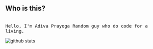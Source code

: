 ## Who is this?


<p align="left">
  <br>
  <samp>
    Hello, I'm Adiva Prayoga
    Random guy who do code for a living.<br>
  </samp>
  
  ![github stats](https://github-readme-stats.vercel.app/api?username=adivaprayoga&show_icons=true)
</p>
